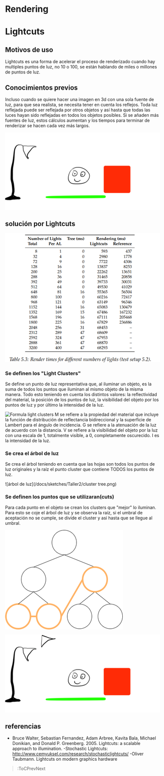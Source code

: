 # Rendering
# Lightcuts
## Motivos de uso 
Lightcuts es una forma de acelerar el proceso de renderizado cuando hay multiples puntos de luz, no 10 o 100, se están hablando de miles o millones de puntos de luz.

## Conocimientos previos
Incluso cuando se quiere hacer una imagen en 3d con una sola fuente de luz, para que sea realista, se necesita tener en cuenta los reflejos. Toda luz reflejada puede ser reflejada por otros objetos y así hasta que todas las luces hayan sido reflejadas en todos los objetos posibles. Si se añaden más fuentes de luz, estos cálculos aumentan y los tiempos para terminar de renderizar se hacen cada vez más largos. 

![iluminando cara original](/docs/sketches/Taller2/a.gif)


## solución por Lightcuts
![Comparación de tiempos](/docs/sketches/Taller2/comparacion.png)

### Se definen los "Light Clusters"
Se define un punto de luz representativa que, al iluminar un objeto, es la suma de todos los puntos que iluminan al mismo objeto de la misma manera. Todo esto teniendo en cuenta los distintos valores: la reflectividad del material, la posición de los puntos de luz, la visibilidad del objeto por los puntos de luz y por último la intensidad de la luz.

![Formula light clusters](/docs/sketches/Taller2/formulalightcuts.gif)
M se refiere a la propiedad del material que incluye la función de distribución de reflectancia bidireccional y la superficie de Lambert para el ángulo de incidencia.
G se refiere a la atenuación de la luz de acuerdo con la distancia.
V se refiere a la visibilidad del objeto por la luz con una escala de 1, totalmente visible, a 0, completamente oscurecido.
I es la intensidad de la luz.


### Se crea el árbol de luz
Se crea el árbol teniendo en cuenta que las hojas son todos los puntos de luz originales y la raíz el punto cluster que contiene TODOS los puntos de luz.

![árbol de luz](/docs/sketches/Taller2/cluster tree.png)

### Se definen los puntos que se utilizaran(cuts)
Para cada punto en el objeto se crean los clusters que "mejor" lo iluminan. Para esto se coje el árbol de luz y se observa la raíz, si el umbral de aceptación no se cumple, se divide el cluster y así hasta que se llegue al umbral.

![Lightcuts](/docs/sketches/Taller2/lightcut.png)

![Iluminando cara con Lightcuts](/docs/sketches/Taller2/b.gif)


## referencias
- Bruce Walter, Sebastian Fernandez, Adam Arbree, Kavita Bala, Michael Donikian, and Donald P. Greenberg. 2005. Lightcuts: a scalable approach to illumination. 
-Stochastic Lightcuts: http://www.cemyuksel.com/research/stochasticlightcuts/
-Oliver Taubmann. Lightcuts on modern graphics hardware

> :ToCPrevNext